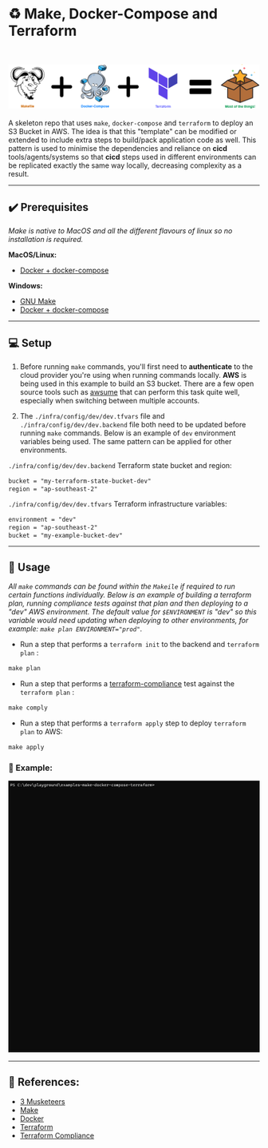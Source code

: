 # :recycle: Make, Docker-Compose and Terraform

<br />

![image](docs/triforce.png)<br />
<br />
A skeleton repo that uses `make`, `docker-compose` and `terraform` to deploy an S3 Bucket in AWS. The idea is that this "template" can be modified or extended to include extra steps to build/pack application code as well. This pattern is used to minimise the dependencies and reliance on **cicd** tools/agents/systems so that **cicd** steps used in different environments can be replicated exactly the same way locally, decreasing complexity as a result.

---

## :heavy_check_mark: Prerequisites

_Make is native to MacOS and all the different flavours of linux so no installation is required._

**MacOS/Linux:**
* [Docker + docker-compose](https://hub.docker.com/editions/community/docker-ce-desktop-mac/)

**Windows:**
* [GNU Make](http://gnuwin32.sourceforge.net/packages/make.htm)
* [Docker + docker-compose](https://hub.docker.com/editions/community/docker-ce-desktop-windows/)

---
## :computer: Setup

1. Before running `make` commands, you'll first need to **authenticate** to the cloud provider you're using when running commands locally. **AWS** is being used in this example to build an S3 bucket. There are a few open source tools such as [awsume](https://awsu.me/) that can perform this task quite well, especially when switching between multiple accounts.

2. The `./infra/config/dev/dev.tfvars` file and  `./infra/config/dev/dev.backend` file both need to be updated before running `make` commands. Below is an example of `dev` environment variables being used. The same pattern can be applied for other environments.

`./infra/config/dev/dev.backend` Terraform state bucket and region:
```hcl
bucket = "my-terraform-state-bucket-dev"
region = "ap-southeast-2"
```
`./infra/config/dev/dev.tfvars` Terraform infrastructure variables:
```hcl
environment = "dev"
region = "ap-southeast-2"
bucket = "my-example-bucket-dev"
```
---

## :mega: Usage

_All `make` commands can be found within the `Makeile` if required to run certain functions individually. Below is an example of building a terraform plan, running compliance tests against that plan and then deploying to a "dev" AWS environment. The default value for `$ENVIRONMENT` is "dev" so this variable would need updating when deploying to other environments, for example: `make plan ENVIRONMENT="prod"`._ 

* Run a step that performs a `terraform init` to the backend and `terraform plan` :
```makefile
make plan
```
* Run a step that performs a [terraform-compliance](https://terraform-compliance.com/) test against the `terraform plan` :
```makefile
make comply
```
* Run a step that performs a `terraform apply` step to deploy `terraform plan` to AWS:
```makefile
make apply
```

### :rocket: Example:
![image](docs/example.gif)

---

## :bookmark_tabs: References:

* [3 Musketeers](https://3musketeers.io/)
* [Make](https://opensource.com/article/18/8/what-how-makefile/)
* [Docker](https://www.docker.com/)
* [Terraform](https://www.terraform.io/)
* [Terraform Compliance](https://terraform-compliance.com/)
